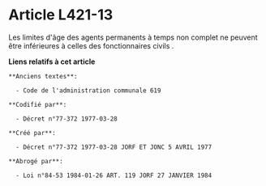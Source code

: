 # Article L421-13

Les limites d'âge des agents permanents à temps non complet ne peuvent être inférieures à celles des fonctionnaires
civils   .

**Liens relatifs à cet article**

	**Anciens textes**:

	  - Code de l'administration communale 619

	**Codifié par**:

	  - Décret n°77-372 1977-03-28

	**Créé par**:

	  - Décret n°77-372 1977-03-28 JORF ET JONC 5 AVRIL 1977

	**Abrogé par**:

	  - Loi n°84-53 1984-01-26 ART. 119 JORF 27 JANVIER 1984
